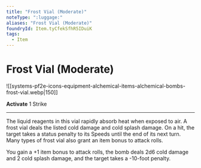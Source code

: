 ```yaml
---
title: "Frost Vial (Moderate)"
noteType: ":luggage:"
aliases: "Frost Vial (Moderate)"
foundryId: Item.tyCfekSfhR5IDuiK
tags:
  - Item
---
```


# Frost Vial (Moderate)
![[systems-pf2e-icons-equipment-alchemical-items-alchemical-bombs-frost-vial.webp|150]]

**Activate** 1 Strike

* * *

The liquid reagents in this vial rapidly absorb heat when exposed to air. A frost vial deals the listed cold damage and cold splash damage. On a hit, the target takes a status penalty to its Speeds until the end of its next turn. Many types of frost vial also grant an item bonus to attack rolls.

You gain a +1 item bonus to attack rolls, the bomb deals 2d6 cold damage and 2 cold splash damage, and the target takes a -10-foot penalty.


